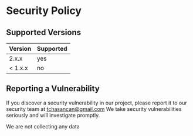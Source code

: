 # Security Policy

## Supported Versions

| Version | Supported          |
| ------- | ------------------ |
| 2.x.x   | yes |
| < 1.x.x   | no |

## Reporting a Vulnerability

If you discover a security vulnerability in our project, please report it to our security team at tchasancan@gmail.com We take security vulnerabilities seriously and will investigate promptly.

We are not collecting any data
